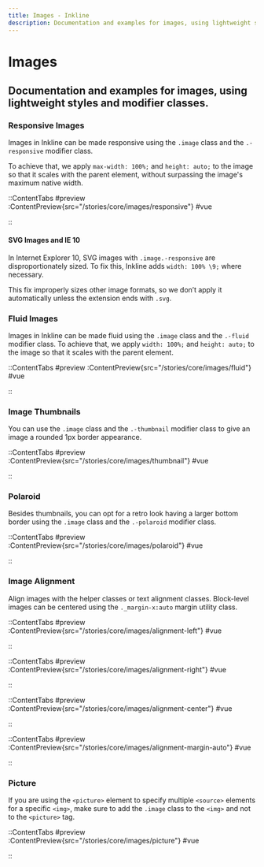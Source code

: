 ```yaml
---
title: Images - Inkline
description: Documentation and examples for images, using lightweight styles and modifier classes.
---
```


# Images

## Documentation and examples for images, using lightweight styles and modifier classes.

### Responsive Images
Images in Inkline can be made responsive using the `.image` class and the `.-responsive` modifier class.

To achieve that, we apply `max-width: 100%;` and `height: auto;` to the image so that it scales with the parent element, without surpassing the image's maximum native width.

::ContentTabs
#preview
:ContentPreview{src="/stories/core/images/responsive"}
#vue
<!-- Autodocs{src="@inkline/inkline/stories/core/images/fluid.raw.vue" lang="vue"} -->
::

#### SVG Images and IE 10
In Internet Explorer 10, SVG images with `.image.-responsive` are disproportionately sized. To fix this, Inkline adds `width: 100% \9;` where necessary.

This fix improperly sizes other image formats, so we don’t apply it automatically unless the extension ends with `.svg`.

### Fluid Images
Images in Inkline can be made fluid using the `.image` class and the `.-fluid` modifier class. To achieve that, we apply `width: 100%;` and `height: auto;` to the image so that it scales with the parent element.

::ContentTabs
#preview
:ContentPreview{src="/stories/core/images/fluid"}
#vue
<!-- Autodocs{src="@inkline/inkline/stories/core/images/fluid.raw.vue" lang="vue"} -->
::


### Image Thumbnails
You can use the `.image` class and the `.-thumbnail` modifier class to give an image a rounded 1px border appearance.

::ContentTabs
#preview
:ContentPreview{src="/stories/core/images/thumbnail"}
#vue
<!-- Autodocs{src="@inkline/inkline/stories/core/images/thumbnail.raw.vue" lang="vue"} -->
::

### Polaroid
Besides thumbnails, you can opt for a retro look having a larger bottom border using the `.image` class and the `.-polaroid` modifier class.

::ContentTabs
#preview
:ContentPreview{src="/stories/core/images/polaroid"}
#vue
<!-- Autodocs{src="@inkline/inkline/stories/core/images/polaroid.raw.vue" lang="vue"} -->
::

### Image Alignment
Align images with the helper classes or text alignment classes. Block-level images can be centered using the `._margin-x:auto` margin utility class.

::ContentTabs
#preview
:ContentPreview{src="/stories/core/images/alignment-left"}
#vue
<!-- Autodocs{src="@inkline/inkline/stories/core/images/alignment-left.raw.vue" lang="vue"} -->
::

::ContentTabs
#preview
:ContentPreview{src="/stories/core/images/alignment-right"}
#vue
<!-- Autodocs{src="@inkline/inkline/stories/core/images/alignment-right.raw.vue" lang="vue"} -->
::

::ContentTabs
#preview
:ContentPreview{src="/stories/core/images/alignment-center"}
#vue
<!-- Autodocs{src="@inkline/inkline/stories/core/images/alignment-center.raw.vue" lang="vue"} -->
::

::ContentTabs
#preview
:ContentPreview{src="/stories/core/images/alignment-margin-auto"}
#vue
<!-- Autodocs{src="@inkline/inkline/stories/core/images/alignment-margin-auto.raw.vue" lang="vue"} -->
::

### Picture
If you are using the `<picture>` element to specify multiple `<source>` elements for a specific `<img>`, make sure to add
the `.image` class to the `<img>` and not to the `<picture>` tag.

::ContentTabs
#preview
:ContentPreview{src="/stories/core/images/picture"}
#vue
<!-- Autodocs{src="@inkline/inkline/stories/core/images/picture.raw.vue" lang="vue"} -->
::
